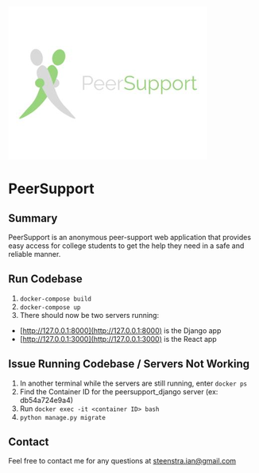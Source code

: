 ![text](https://github.com/IanSteenstra/PeerSupport/blob/master/frontend/src/images/logo-hori.jpg)

# PeerSupport

## Summary

PeerSupport is an anonymous peer-support web application that provides easy access for college students to get the help they need in a safe and reliable manner.

## Run Codebase

1. `docker-compose build`
1. `docker-compose up`
1. There should now be two servers running:

- [http://127.0.0.1:8000](http://127.0.0.1:8000) is the Django app
- [http://127.0.0.1:3000](http://127.0.0.1:3000) is the React app

## Issue Running Codebase / Servers Not Working

1. In another terminal while the servers are still running, enter `docker ps`
1. Find the Container ID for the peersupport_django server (ex: db54a724e9a4)
1. Run `docker exec -it <container ID> bash`
1. `python manage.py migrate`

## Contact

Feel free to contact me for any questions at steenstra.ian@gmail.com

